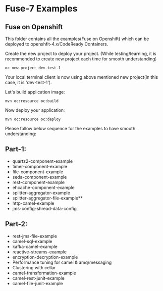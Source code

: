 # Fuse-7 Examples

## Fuse on Openshift

This folder contains all the examples(Fuse on Openshift) which can be deployed to openshfit-4.x/CodeReady Containers.

Create the new project to deploy your project. (While testing/learning, it is recommended to create new project each time for smooth understanding)
	
	oc new-project dev-test-1

Your local terminal client is now using above mentioned new project(in this case, it is 'dev-test-1').

Let's build application image:

	mvn oc:resource oc:build

Now deploy your application:

	mvn oc:resource oc:deploy

Please follow below sequence for the examples to have smooth understanding:

## Part-1:
- quartz2-component-example
- timer-component-example
- file-component-example
- seda-component-example
- rest-component-example
- ehcache-component-example
- splitter-aggregator-example
- splitter-aggregator-file-example**
- http-camel-example
- jms-config-shread-data-config

## Part-2:
- rest-jms-file-example
- camel-sql-example
- kafka-camel-example
- reactive-streams-example
- encryption-decryption-example
- Performance tuning for camel & amq/messaging
- Clustering with cellar
- camel-transformation-example
- camel-rest-junit-example
- camel-file-junit-example
